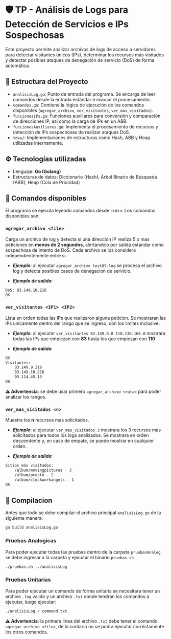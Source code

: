 # 🛡️ TP - Análisis de Logs para Detección de Servicios e IPs Sospechosas

Este proyecto permite analizar archivos de logs de acceso a servidores para detectar visitantes únicos (IPs), determinar los recursos más visitados y detectar posibles ataques de denegación de servicio (DoS) de forma automática.

## 📁 Estructura del Proyecto

- `analisisLog.go`: Punto de entrada del programa. Se encarga de leer comandos desde la entrada estándar e invocar el procesamiento.
- `comandos.go`: Contiene la lógica de ejecución de los comandos disponibles (`agregar_archivo`, `ver_visitantes`, `ver_mas_visitados`).
- `funcionesIPs.go`: Funciones auxiliares para conversión y comparación de direcciones IP, así como la carga de IPs en un ABB.
- `funcionesAuxiliares.go`: Implementa el procesamiento de recursos y detección de IPs sospechosas de realizar ataques DoS.
- `tdas/`: Implementaciones de estructuras como Hash, ABB y Heap utilizadas internamente.

## ⚙️ Tecnologías utilizadas

- Lenguaje: **Go (Golang)**
- Estructuras de datos: Diccionario (Hash), Árbol Binario de Búsqueda (ABB), Heap (Cola de Prioridad)

## 📌 Comandos disponibles

El programa se ejecuta leyendo comandos desde `stdin`. Los comandos disponibles son:

### `agregar_archivo <file>`

Carga un archivo de log y detecta si una direccion IP realiza 5 o mas peticiones en **menos de 2 segundos**, alertandolo por salida estandar como sospechosa de intento de DoS. Cada archivo se los considera independientemente entre si.

- **_Ejemplo_**: al ejecutar `agregar_archivo test05.log` se procesa el archivo log y detecta posibles casos de denegacion de servicio.

- **_Ejemplo de salida_**:
```bash
DoS: 83.149.10.216
OK
```

### `ver_visitantes <IP1> <IP2>`
Lista en orden todas las IPs que realizaron alguna peticion. Se mostraran las IPs unicamente dentro del rango que se ingreso, con los limites inclusive.

- **_Ejemplo_**: al ejecutar `ver_visitantes 83.149.9.0 110.136.166.0` mostrara todas las IPs que empiezan con **83** hasta los que empiezan con **110**

- **_Ejemplo de salida_**:
```bash
OK
Visitantes:
	83.149.9.216
	83.149.10.216
	93.114.45.13
OK
```

**⚠️ Advertencia**: se debe usar primero `agregar_archivo <ruta>` para poder analizar los rangos.

### `ver_mas_visitados <n>`
Muestra los **n** recursos mas solicitados. 

- **_Ejemplo_**: al ejecutar `ver_mas_visitados 3` mostrara los 3 recursos mas solicitados para todos los logs analizados. Se mostrara en orden descendente y, en caso de empate, se puede mostrar en cualquier orden.

- **_Ejemplo de salida_**:
```bash
Sitios más visitados:
	/album/movingpictures - 3
	/album/presto - 2
	/album/clockworkangels - 1
OK
```
## 📄 Compilacion

Antes que todo se debe compilar el archivo principal `analisisLog.go` de la siguiente manera:
```bash
go build analisisLog.go
```

### Pruebas Analogicas

Para poder ejecutar todas las pruebas dentro de la carpeta `pruebasAnalog` se debe ingresar a la carpeta y ejecutar el binario `pruebas.sh`

```bash
./pruebas.sh ../analisisLog
```

### Pruebas Unitarias

Para poder ejecutar un comando de forma unitaria se necesitara tener un archivo `.log` valido y un archivo `.txt` donde tendran los comandos a ejecutar, luego ejecutar:

```bash
./analisisLog < command.txt
```

**⚠️ Advertencia**: la primera linea del archivo `.txt` debe tener el comando `agregar_archivo <file>`, de lo contario no se podra ejecutar correctamente los otros comandos.